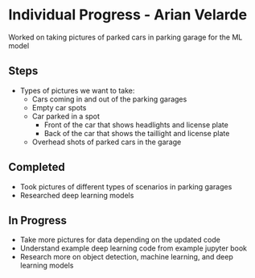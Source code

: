 # Individual Progress - Arian Velarde

Worked on taking pictures of parked cars in parking garage for the ML model

## Steps
* Types of pictures we want to take:
  * Cars coming in and out of the parking garages
  * Empty car spots
  * Car parked in a spot
    * Front of the car that shows headlights and license plate
    * Back of the car that shows the taillight and license plate
  * Overhead shots of parked cars in the garage

## Completed
* Took pictures of different types of scenarios in parking garages
* Researched deep learning models

## In Progress
* Take more pictures for data depending on the updated code
* Understand example deep learning code from example jupyter book
* Research more on object detection, machine learning, and deep learning models
